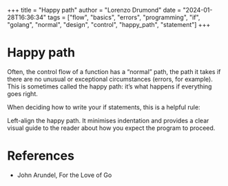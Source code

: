 +++
title = "Happy path"
author = "Lorenzo Drumond"
date = "2024-01-28T16:36:34"
tags = ["flow",  "basics",  "errors",  "programming",  "if",  "golang",  "normal",  "design",  "control",  "happy_path",  "statement"]
+++


# Happy path
Often, the control flow of a function has a “normal” path, the path it takes if there are no unusual or exceptional circumstances (errors, for example). This is sometimes called the happy path: it’s what happens if everything goes right.

When deciding how to write your if statements, this is a helpful rule:

  Left-align the happy path. It minimises indentation and provides a clear visual guide to the reader about how you expect the program to proceed.

# References
- John Arundel, For the Love of Go
